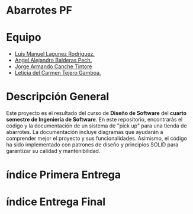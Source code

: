 # Abarrotes PF
 
# Equipo

* [Luis Manuel Lagunez Rodríguez.](https://github.com/LuisLagunez)
* [Angel Alejandro Balderas Pech.](https://github.com/a-bals21)
* [Jorge Armando Canche Tintore](https://github.com/ArmandoCanche)
* [Leticia del Carmen Tejero Gamboa.](https://github.com/LeticiaTejeroGamboa2401)

# Descripción General

Este proyecto es el resultado del curso de **Diseño de Software** del **cuarto semestre de Ingeniería de Software**. En este repositorio, encontrarás el código y la documentación de un sistema de "pick up" para una tienda de abarrotes. La documentación incluye diagramas que ayudarán a comprender mejor el proyecto y sus funcionalidades. Asimismo, el código ha sido implementado con patrones de diseño y principios SOLID para garantizar su calidad y mantenibilidad.

# índice Primera Entrega

# índice Entrega Final